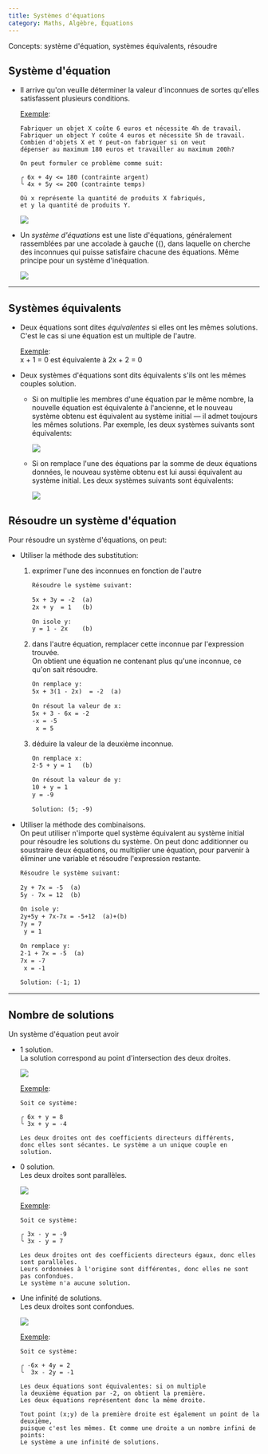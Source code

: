 ```yaml
---
title: Systèmes d'équations
category: Maths, Algèbre, Équations
---
```


Concepts: système d'équation, systèmes équivalents, résoudre

## Système d'équation

* Il arrive qu'on veuille déterminer la valeur d'inconnues de sortes qu'elles satisfassent plusieurs conditions.

  <ins>Exemple</ins>:

  ```
  Fabriquer un objet X coûte 6 euros et nécessite 4h de travail.
  Fabriquer un object Y coûte 4 euros et nécessite 5h de travail.
  Combien d'objets X et Y peut-on fabriquer si on veut
  dépenser au maximum 180 euros et travailler au maximum 200h?

  On peut formuler ce problème comme suit:

  ╭ 6x + 4y <= 180 (contrainte argent)
  ╰ 4x + 5y <= 200 (contrainte temps)

  Où x représente la quantité de produits X fabriqués,
  et y la quantité de produits Y.
  ```

  ![](https://i.imgur.com/PlWGndT.png)

* Un *système d'équations* est une liste d'équations, généralement rassemblées par une accolade à gauche ({), dans laquelle on cherche des inconnues qui puisse satisfaire chacune des équations. Même principe pour un système d'inéquation.

  ![](https://i.imgur.com/OzL1OUi.png)

---

## Systèmes équivalents

* Deux équations sont dites *équivalentes* si elles ont les mêmes solutions.  
  C'est le cas si une équation est un multiple de l'autre.

  <ins>Exemple</ins>:  
  x + 1 = 0 est équivalente à 2x + 2 = 0

* Deux systèmes d'équations sont dits équivalents s'ils ont les mêmes couples solution.

  * Si on multiplie les membres d'une équation par le même nombre, la nouvelle équation est équivalente à l'ancienne, et le nouveau système obtenu est équivalent au système initial — il admet toujours les mêmes solutions. Par exemple, les deux systèmes suivants sont équivalents:

    ![](https://i.imgur.com/KUBh5dw.png)

    <!--
    \left\{ \begin{aligned}

    -12x + 9y &= 7 &(a) \\
      9x - 12y &= 6 &(b)

    \end{aligned} \right.
    \hspace{1em}
    \Longleftrightarrow
    \hspace{1em}
    \left\{ \begin{aligned}

    -12x + 9y &= 7 &(a)\\
      3x - 4y &= 2 &3(b)

    \end{aligned} \right.
    -->

  * Si on remplace l'une des équations par la somme de deux équations données, le nouveau système obtenu est lui aussi équivalent au système initial. Les deux systèmes suivants sont équivalents:

    ![](https://i.imgur.com/mNhO5Vk.png)

## Résoudre un système d'équation

Pour résoudre un système d'équations, on peut:

* Utiliser la méthode des substitution:

  1. exprimer l'une des inconnues en fonction de l'autre

      ``` txt
      Résoudre le système suivant:

      5x + 3y = -2  (a)
      2x + y  = 1   (b)

      On isole y:
      y = 1 - 2x    (b)
      ```

  2. dans l'autre équation, remplacer cette inconnue par l'expression trouvée.  
     On obtient une équation ne contenant plus qu'une inconnue, ce qu'on sait résoudre.

      ``` txt
      On remplace y:
      5x + 3(1 - 2x)  = -2  (a)

      On résout la valeur de x:
      5x + 3 - 6x = -2
      -x = -5
       x = 5
      ```

  3. déduire la valeur de la deuxième inconnue.

      ``` txt
      On remplace x:
      2⋅5 + y = 1   (b)

      On résout la valeur de y:
      10 + y = 1
      y = -9

      Solution: (5; -9)
      ```

* Utiliser la méthode des combinaisons.  
  On peut utiliser n'importe quel système équivalent au système initial pour résoudre les solutions du système. On peut donc additionner ou soustraire deux équations, ou multiplier une équation, pour parvenir à éliminer une variable et résoudre l'expression restante.

  ``` txt
  Résoudre le système suivant:

  2y + 7x = -5  (a)
  5y - 7x = 12  (b)

  On isole y:
  2y+5y + 7x-7x = -5+12  (a)+(b)
  7y = 7
   y = 1

  On remplace y:
  2⋅1 + 7x = -5  (a)
  7x = -7
   x = -1

  Solution: (-1; 1)
  ```

---

## Nombre de solutions

Un système d'équation peut avoir

* 1 solution.  
  La solution correspond au point d'intersection des deux droites.

  ![](https://i.imgur.com/8LuruJx.png)

  <ins>Exemple</ins>:

  ```
  Soit ce système:

  ╭ 6x + y = 8
  ╰ 3x + y = -4

  Les deux droites ont des coefficients directeurs différents,
  donc elles sont sécantes. Le système a un unique couple en solution.
  ```

* 0 solution.  
  Les deux droites sont parallèles.

  ![](https://i.imgur.com/0lsZQ0r.png)

  <ins>Exemple</ins>:

  ```
  Soit ce système:

  ╭ 3x - y = -9
  ╰ 3x - y = 7

  Les deux droites ont des coefficients directeurs égaux, donc elles sont parallèles.
  Leurs ordonnées à l'origine sont différentes, donc elles ne sont pas confondues.
  Le système n'a aucune solution.
  ```

* Une infinité de solutions.  
  Les deux droites sont confondues.

  ![](https://i.imgur.com/hTlIy0p.png)

  <ins>Exemple</ins>:

  ```
  Soit ce système:

  ╭ -6x + 4y = 2
  ╰  3x - 2y = -1

  Les deux équations sont équivalentes: si on multiple
  la deuxième équation par -2, on obtient la première.
  Les deux équations représentent donc la même droite.

  Tout point (x;y) de la première droite est également un point de la deuxième, 
  puisque c'est les mêmes. Et comme une droite a un nombre infini de points:
  Le système a une infinité de solutions.
  ```
